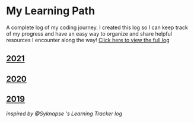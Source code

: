 # My Learning Path
A complete log of my coding journey. I created this log so I can keep track of my progress and have an easy way to organize and share helpful resources I encounter along the way! [Click here to view the full log](log.md)

## [2021](https://github.com/maelingmurphy/My-Learning-Path/blob/main/log.md#2021)

## [2020](https://github.com/maelingmurphy/My-Learning-Path/blob/main/log.md#december-26-2020)

## [2019](https://github.com/maelingmurphy/My-Learning-Path/blob/main/log.md#december-31-2019)

*inspired by @Syknapse 's Learning Tracker log*
